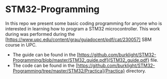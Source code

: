 # STM32-Programming

In this repo we present some basic coding programming for anyone who is interested in learning how to program a STM32 microcontroller. This work during was performed during the [https://www.upc.edu/content/grau/guiadocent/pdf/cat/230057] SBM course in UPC.

- The guide can be found in the [https://github.com/burklight/STM32-Programming/blob/master/STM32_guide.pdf]{STM32_guide.pdf} file. 
- The code can be found in the [https://github.com/burklight/STM32-Programming/tree/master/STM32/Practica]{Practica} directory.
